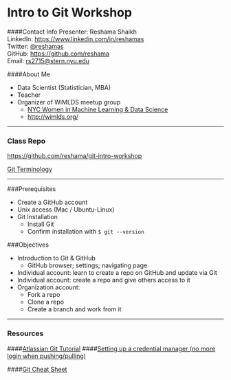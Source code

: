 # Intro to Git Workshop

####Contact Info
Presenter:  Reshama Shaikh  
LinkedIn:  https://www.linkedin.com/in/reshamas   
Twitter:  [@reshamas](https://twitter.com/reshamas)  
GitHub:  https://github.com/reshama  
Email:   rs2715@stern.nyu.edu  

####About Me
* Data Scientist (Statistician, MBA)
* Teacher
* Organizer of WiMLDS meetup group
     * [NYC Women in Machine Learning & Data Science](http://www.meetup.com/NYC-Women-in-Machine-Learning-Data-Science/)
     * http://wimlds.org/

---

### Class Repo
https://github.com/reshama/git-intro-workshop

[Git Terminology](git_0_intro.md)


---

###Prerequisites
* Create a GitHub account
* Unix access (Mac / Ubuntu-Linux)
* Git Installation
  - Install Git
  - Confirm installation with `$ git --version`

###Objectives
* Introduction to Git & GitHub
     * GitHub browser; settings; navigating page
* Individual account:  learn to create a repo on GitHub and update via Git
* Individual account:  create a repo and give others access to it
* Organization account:  
     - Fork a repo
     - Clone a repo 
     - Create a branch and work from it 

---

### Resources

####[Atlassian Git Tutorial](https://www.atlassian.com/git/tutorials)
####[Setting up a credential manager (no more login when pushing/pulling)](https://help.github.com/articles/caching-your-github-password-in-git/)

####[Git Cheat Sheet](https://education.github.com/git-cheat-sheet-education.pdf)
